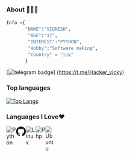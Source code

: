 ### About 🙋🏻‍♂️


```python
Info ={
       "NAME":"VIGNESH",
        "AGE":"17",
        "INTEREST":"PYTHON",
        "Hobby":"Software making",
        "Country" = "🇮🇳"
       }
```


[![telegram badge](https://img.shields.io/badge/@Hacker_vicky-black?style=for-the-badge&logo=telegram)]  (https://t.me/Hacker_vicky) 



###  Top languages


[![Top Langs](https://github-readme-stats.vercel.app/api/top-langs/?username=vignesh2311)](https://github.com/vignesh2311/github-readme-stats)


### Languages I Love❤️
[<img align="left" alt="Python" width="26px" src="https://upload.wikimedia.org/wikipedia/commons/thumb/c/c3/Python-logo-notext.svg/600px-Python-logo-notext.svg.png" />](https://python.org/)

[<img align="left" alt="GitHub" width="26px" src="https://raw.githubusercontent.com/github/explore/78df643247d429f6cc873026c0622819ad797942/topics/github/github.png" />](https://git-scm.com/)

[<img align="left" alt="Linux" width="26px" src="https://www.freepnglogos.com/uploads/linux-png/difference-between-linux-and-window-operating-system-3.png" />](https://www.linux.org/)

[<img align="left" alt="Php" width="26px" src="https://png.pngtree.com/png-clipart/20190630/original/pngtree-php-file-document-icon-png-image_4177516.jpg" />](https://www.php.net/)


[<img align="left" alt="Ubuntu" width="26px" src="https://assets.ubuntu.com/v1/29985a98-ubuntu-logo32.png" />](https://www.ubuntu.com)


<br />
<br />

